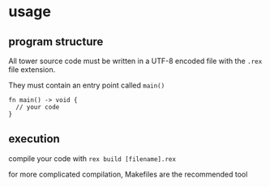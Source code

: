 # usage

## program structure

All tower source code must be written in a UTF-8 encoded file with the `.rex` file extension.

They must contain an entry point called `main()`

```
fn main() -> void {
  // your code
}
```

## execution

compile your code with `rex build [filename].rex`

for more complicated compilation, Makefiles are the recommended tool
